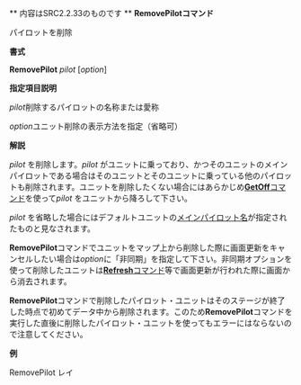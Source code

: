** 内容はSRC2.2.33のものです **
**RemovePilotコマンド**

パイロットを削除

**書式**

**RemovePilot** *pilot* [*option*]

**指定項目説明**

*pilot*削除するパイロットの名称または愛称

*option*ユニット削除の表示方法を指定（省略可）

**解説**

*pilot* を削除します。*pilot* がユニットに乗っており、かつそのユニットのメインパイロットである場合はそのユニットとそのユニットに乗っている他のパイロットも削除されます。ユニットを削除したくない場合にはあらかじめ[**GetOff**コマンド](GetOffコマンド.md)を使って*pilot* をユニットから降ろして下さい。

*pilot* を省略した場合にはデフォルトユニットの[メインパイロット名](メインパイロット名.md)が指定されたものと見なされます。

**RemovePilot**コマンドでユニットをマップ上から削除した際に画面更新をキャンセルしたい場合は*option*に「非同期」を指定して下さい。非同期オプションを使って削除したユニットは[**Refresh**コマンド](Refreshコマンド.md)等で画面更新が行われた際に画面から消去されます。

**RemovePilot**コマンドで削除したパイロット・ユニットはそのステージが終了した時点で初めてデータ中から削除されます。このため**RemovePilot**コマンドを実行した直後に削除したパイロット・ユニットを使ってもエラーにはならないので注意してください。

**例**

RemovePilot レイ
